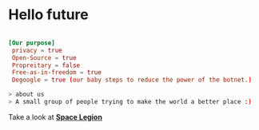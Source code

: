 # **Hello future**

```toml

[Our purpose]
 privacy = true
 Open-Source = true
 Propreitary = false
 Free-as-in-freedom = true
 Degoogle = true (our baby steps to reduce the power of the botnet.)
 ```
````bash
> about us
> A small group of people trying to make the world a better place :)
````
Take a look at **[Space Legion](Space-Legion.github.io)**
